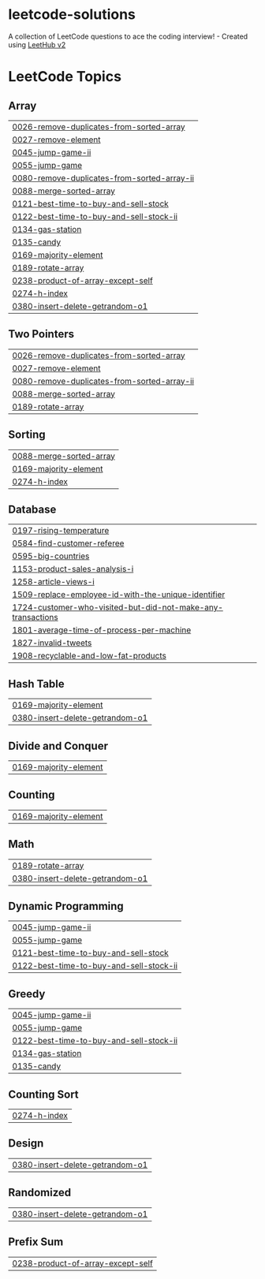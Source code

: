 # leetcode-solutions
A collection of LeetCode questions to ace the coding interview! - Created using [LeetHub v2](https://github.com/arunbhardwaj/LeetHub-2.0)

<!---LeetCode Topics Start-->
# LeetCode Topics
## Array
|  |
| ------- |
| [0026-remove-duplicates-from-sorted-array](https://github.com/AMahi1998/leetcode-solutions/tree/master/0026-remove-duplicates-from-sorted-array) |
| [0027-remove-element](https://github.com/AMahi1998/leetcode-solutions/tree/master/0027-remove-element) |
| [0045-jump-game-ii](https://github.com/AMahi1998/leetcode-solutions/tree/master/0045-jump-game-ii) |
| [0055-jump-game](https://github.com/AMahi1998/leetcode-solutions/tree/master/0055-jump-game) |
| [0080-remove-duplicates-from-sorted-array-ii](https://github.com/AMahi1998/leetcode-solutions/tree/master/0080-remove-duplicates-from-sorted-array-ii) |
| [0088-merge-sorted-array](https://github.com/AMahi1998/leetcode-solutions/tree/master/0088-merge-sorted-array) |
| [0121-best-time-to-buy-and-sell-stock](https://github.com/AMahi1998/leetcode-solutions/tree/master/0121-best-time-to-buy-and-sell-stock) |
| [0122-best-time-to-buy-and-sell-stock-ii](https://github.com/AMahi1998/leetcode-solutions/tree/master/0122-best-time-to-buy-and-sell-stock-ii) |
| [0134-gas-station](https://github.com/AMahi1998/leetcode-solutions/tree/master/0134-gas-station) |
| [0135-candy](https://github.com/AMahi1998/leetcode-solutions/tree/master/0135-candy) |
| [0169-majority-element](https://github.com/AMahi1998/leetcode-solutions/tree/master/0169-majority-element) |
| [0189-rotate-array](https://github.com/AMahi1998/leetcode-solutions/tree/master/0189-rotate-array) |
| [0238-product-of-array-except-self](https://github.com/AMahi1998/leetcode-solutions/tree/master/0238-product-of-array-except-self) |
| [0274-h-index](https://github.com/AMahi1998/leetcode-solutions/tree/master/0274-h-index) |
| [0380-insert-delete-getrandom-o1](https://github.com/AMahi1998/leetcode-solutions/tree/master/0380-insert-delete-getrandom-o1) |
## Two Pointers
|  |
| ------- |
| [0026-remove-duplicates-from-sorted-array](https://github.com/AMahi1998/leetcode-solutions/tree/master/0026-remove-duplicates-from-sorted-array) |
| [0027-remove-element](https://github.com/AMahi1998/leetcode-solutions/tree/master/0027-remove-element) |
| [0080-remove-duplicates-from-sorted-array-ii](https://github.com/AMahi1998/leetcode-solutions/tree/master/0080-remove-duplicates-from-sorted-array-ii) |
| [0088-merge-sorted-array](https://github.com/AMahi1998/leetcode-solutions/tree/master/0088-merge-sorted-array) |
| [0189-rotate-array](https://github.com/AMahi1998/leetcode-solutions/tree/master/0189-rotate-array) |
## Sorting
|  |
| ------- |
| [0088-merge-sorted-array](https://github.com/AMahi1998/leetcode-solutions/tree/master/0088-merge-sorted-array) |
| [0169-majority-element](https://github.com/AMahi1998/leetcode-solutions/tree/master/0169-majority-element) |
| [0274-h-index](https://github.com/AMahi1998/leetcode-solutions/tree/master/0274-h-index) |
## Database
|  |
| ------- |
| [0197-rising-temperature](https://github.com/AMahi1998/leetcode-solutions/tree/master/0197-rising-temperature) |
| [0584-find-customer-referee](https://github.com/AMahi1998/leetcode-solutions/tree/master/0584-find-customer-referee) |
| [0595-big-countries](https://github.com/AMahi1998/leetcode-solutions/tree/master/0595-big-countries) |
| [1153-product-sales-analysis-i](https://github.com/AMahi1998/leetcode-solutions/tree/master/1153-product-sales-analysis-i) |
| [1258-article-views-i](https://github.com/AMahi1998/leetcode-solutions/tree/master/1258-article-views-i) |
| [1509-replace-employee-id-with-the-unique-identifier](https://github.com/AMahi1998/leetcode-solutions/tree/master/1509-replace-employee-id-with-the-unique-identifier) |
| [1724-customer-who-visited-but-did-not-make-any-transactions](https://github.com/AMahi1998/leetcode-solutions/tree/master/1724-customer-who-visited-but-did-not-make-any-transactions) |
| [1801-average-time-of-process-per-machine](https://github.com/AMahi1998/leetcode-solutions/tree/master/1801-average-time-of-process-per-machine) |
| [1827-invalid-tweets](https://github.com/AMahi1998/leetcode-solutions/tree/master/1827-invalid-tweets) |
| [1908-recyclable-and-low-fat-products](https://github.com/AMahi1998/leetcode-solutions/tree/master/1908-recyclable-and-low-fat-products) |
## Hash Table
|  |
| ------- |
| [0169-majority-element](https://github.com/AMahi1998/leetcode-solutions/tree/master/0169-majority-element) |
| [0380-insert-delete-getrandom-o1](https://github.com/AMahi1998/leetcode-solutions/tree/master/0380-insert-delete-getrandom-o1) |
## Divide and Conquer
|  |
| ------- |
| [0169-majority-element](https://github.com/AMahi1998/leetcode-solutions/tree/master/0169-majority-element) |
## Counting
|  |
| ------- |
| [0169-majority-element](https://github.com/AMahi1998/leetcode-solutions/tree/master/0169-majority-element) |
## Math
|  |
| ------- |
| [0189-rotate-array](https://github.com/AMahi1998/leetcode-solutions/tree/master/0189-rotate-array) |
| [0380-insert-delete-getrandom-o1](https://github.com/AMahi1998/leetcode-solutions/tree/master/0380-insert-delete-getrandom-o1) |
## Dynamic Programming
|  |
| ------- |
| [0045-jump-game-ii](https://github.com/AMahi1998/leetcode-solutions/tree/master/0045-jump-game-ii) |
| [0055-jump-game](https://github.com/AMahi1998/leetcode-solutions/tree/master/0055-jump-game) |
| [0121-best-time-to-buy-and-sell-stock](https://github.com/AMahi1998/leetcode-solutions/tree/master/0121-best-time-to-buy-and-sell-stock) |
| [0122-best-time-to-buy-and-sell-stock-ii](https://github.com/AMahi1998/leetcode-solutions/tree/master/0122-best-time-to-buy-and-sell-stock-ii) |
## Greedy
|  |
| ------- |
| [0045-jump-game-ii](https://github.com/AMahi1998/leetcode-solutions/tree/master/0045-jump-game-ii) |
| [0055-jump-game](https://github.com/AMahi1998/leetcode-solutions/tree/master/0055-jump-game) |
| [0122-best-time-to-buy-and-sell-stock-ii](https://github.com/AMahi1998/leetcode-solutions/tree/master/0122-best-time-to-buy-and-sell-stock-ii) |
| [0134-gas-station](https://github.com/AMahi1998/leetcode-solutions/tree/master/0134-gas-station) |
| [0135-candy](https://github.com/AMahi1998/leetcode-solutions/tree/master/0135-candy) |
## Counting Sort
|  |
| ------- |
| [0274-h-index](https://github.com/AMahi1998/leetcode-solutions/tree/master/0274-h-index) |
## Design
|  |
| ------- |
| [0380-insert-delete-getrandom-o1](https://github.com/AMahi1998/leetcode-solutions/tree/master/0380-insert-delete-getrandom-o1) |
## Randomized
|  |
| ------- |
| [0380-insert-delete-getrandom-o1](https://github.com/AMahi1998/leetcode-solutions/tree/master/0380-insert-delete-getrandom-o1) |
## Prefix Sum
|  |
| ------- |
| [0238-product-of-array-except-self](https://github.com/AMahi1998/leetcode-solutions/tree/master/0238-product-of-array-except-self) |
<!---LeetCode Topics End-->